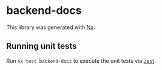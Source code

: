 # backend-docs

This library was generated with [Nx](https://nx.dev).

## Running unit tests

Run `nx test backend-docs` to execute the unit tests via [Jest](https://jestjs.io).
